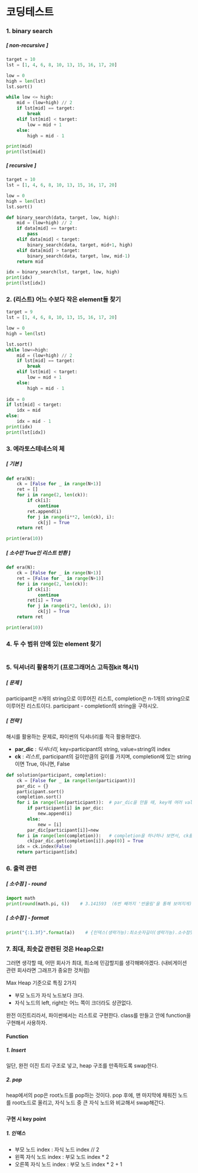 # 코딩테스트

### 1. binary search 

##### [ non-recursive ]

```python
target = 10
lst = [1, 4, 6, 8, 10, 13, 15, 16, 17, 20]

low = 0
high = len(lst)
lst.sort()

while low <= high:
    mid = (low+high) // 2
    if lst[mid] == target:
        break
    elif lst[mid] < target:
        low = mid + 1
    else:
        high = mid - 1

print(mid)
print(lst[mid])
```



##### [ recursive ]

```python
target = 10
lst = [1, 4, 6, 8, 10, 13, 15, 16, 17, 20]

low = 0
high = len(lst)
lst.sort()

def binary_search(data, target, low, high):
    mid = (low+high) // 2
    if data[mid] == target:
        pass
    elif data[mid] < target:
        binary_search(data, target, mid+1, high)
    elif data[mid] > target:
        binary_search(data, target, low, mid-1)
    return mid

idx = binary_search(lst, target, low, high)
print(idx)
print(lst[idx])
```



### 2. (리스트) 어느 수보다 작은 element들 찾기

```python
target = 9
lst = [1, 4, 6, 8, 10, 13, 15, 16, 17, 20]

low = 0
high = len(lst)

lst.sort()
while low<=high:
    mid = (low+high) // 2
    if lst[mid] == target:
        break
    elif lst[mid] < target:
        low = mid + 1
    else:
        high = mid - 1
        
idx = 0
if lst[mid] < target:
    idx = mid
else:
    idx = mid - 1
print(idx)
print(lst[idx])
```



### 3. 에라토스테네스의 체

##### [ 기본 ]

```python
def era(N):
    ck = [False for _ in range(N+1)]
    ret = []
    for i in range(2, len(ck)):
        if ck[i]:
            continue
        ret.append(i)
        for j in range(i**2, len(ck), i):
            ck[j] = True
    return ret

print(era(10))
```

##### [ 소수만 True인 리스트 반환 ]

```python
def era(N):
    ck = [False for _ in range(N+1)]
    ret = [False for _ in range(N+1)]
    for i in range(2, len(ck)):
        if ck[i]:
            continue
        ret[i] = True
        for j in range(i*2, len(ck), i):
            ck[j] = True
    return ret

print(era(10))
```





### 4. 두 수 범위 안에 있는 element 찾기

```python

```





### 5. 딕셔너리 활용하기 (프로그래머스 고득점kit 해시1)

##### [ 문제 ]

participant은 n개의 string으로 이루어진 리스트, completion은 n-1개의 string으로 이루어진 리스트이다. participant - completion의 string을 구하시오.

##### [ 전략 ]

해시를 활용하는 문제로, 파이썬의 딕셔너리를 적극 활용하였다. 

- **par_dic** : *딕셔너리*, key=participant의 string, value=string의 index
- **ck** : *리스트*, participant의 길이만큼의 길이를 가지며, completion에 있는 string이면 True, 아니면, False

```python
def solution(participant, completion):
    ck = [False for _ in range(len(participant))] 
    par_dic = {}
    participant.sort()
    completion.sort()
    for i in range(len(participant)):  # par_dic을 만들 때, key에 여러 value가 들어갈 수 있도록 조치
        if participant[i] in par_dic:
            new.append(i)
        else:
            new = [i]
        par_dic[participant[i]]=new
    for i in range(len(completion)):   # completion을 하나하나 보면서, ck를 완성하고, False인 element 반환
        ck[par_dic.get(completion[i]).pop(0)] = True
    idx = ck.index(False)
    return participant[idx]
```



### 6. 출력 관련

##### [ 소수점 ] - round

```python
import math
print(round(math.pi, 6))    # 3.141593  (6번 째까지 '반올림'을 통해 보여지게)
```

##### [ 소수점 ] - format

```python 
print("{:1.3f}".format(a))    # {인덱스(생략가능):최소숫자길이(생략가능).소수점몇개까지f}
```



### 7. 최대, 최솟값 관련된 것은 Heap으로!

그러면 생각할 때, 어떤 회사가 최대, 최소에 민감할지를 생각해봐야겠다. (내비게이션 관련 회사라면 그래프가 중요한 것처럼)

Max Heap 기준으로 특징 2가지

- 부모 노드가 자식 노드보다 크다.
- 자식 노드의 left, right는 어느 쪽이 크더라도 상관없다.



완전 이진트리라서, 파이썬에서는 리스트로 구현한다. class를 만들고 안에 function을 구현해서 사용하자.

#### Function

##### 1. Insert

일단, 완전 이진 트리 구조로 넣고, heap 구조를 만족하도록 swap한다.

##### 2. pop

heap에서의 pop은 root노드를 pop하는 것이다. pop 후에, 맨 마지막에 채워진 노드를 root노드로 올리고, 자식 노드 중 큰 자식 노드와 비교해서 swap해간다.

##### 

#### 구현 시 key point

##### 1. 인덱스

- 부모 노드 index : 자식 노드 index // 2
- 왼쪽 자식 노드 index : 부모 노드 index * 2
- 오른쪽 자식 노드 index : 부모 노드 index * 2 + 1 

